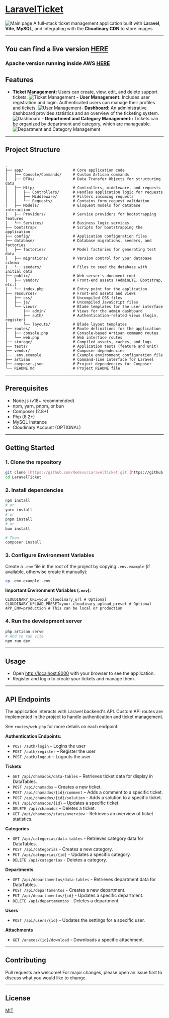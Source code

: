 # [LaravelTicket](https://laravelticket-production.up.railway.app/)

![Main page](https://i.imgur.com/NhiSsPj.png) A full-stack ticket management application built with **Laravel**, **Vite**, **MySQL**, and integrating with the **Cloudinary CDN** to store images.

---

## You can find a live version [HERE](https://laravelticket-production.up.railway.app/)
### Apache version running inside AWS [HERE](http://3.147.139.243/)

## Features

-   **Ticket Management:**  Users can create, view, edit, and delete support tickets.
    ![Ticket Management](https://i.imgur.com/Rv9pEXE.png) -   **User Management:** Includes user registration and login. Authenticated users can manage their profiles and tickets.
    ![User Management](https://i.imgur.com/s9zxsgj.gif)-   **Dashboard:** An administrative dashboard provides statistics and an overview of the ticketing system.
    ![Dashboard](https://i.imgur.com/NhiSsPj.png) -   **Department and Category Management::** Tickets can be organized by department and category, which are manageable.
    ![Department and Category Management](https://i.imgur.com/LMbhdLG.gif)

---

## Project Structure

```

.
├── app/                      # Core application code
│   ├── Console/Commands/     # Custom Artisan commands
│   ├── DTOs/                 # Data Transfer Objects for structuring data
│   ├── Http/                 # Controllers, middleware, and requests
│   │   ├── Controllers/      # Handles application logic for requests
│   │   ├── Middleware/       # Filters incoming requests
│   │   └── Requests/         # Contains form request validation
│   ├── Models/               # Eloquent models for database interaction
│   ├── Providers/            # Service providers for bootstrapping features
│   └── Services/             # Business logic services
├── bootstrap/                # Scripts for bootstrapping the application
├── config/                   # Application configuration files
├── database/                 # Database migrations, seeders, and factories
│   ├── factories/            # Model factories for generating test data
│   ├── migrations/           # Version control for your database schema
│   └── seeders/              # Files to seed the database with initial data
├── public/                   # Web server's document root
│   ├── vendor/               # Front-end assets (AdminLTE, Bootstrap, etc.)
│   └── index.php             # Entry point for the application
├── resources/                # Front-end assets and views
│   ├── css/                  # Uncompiled CSS files
│   ├── js/                   # Uncompiled JavaScript files
│   └── views/                # Blade templates for the user interface
│       ├── admin/            # Views for the admin dashboard
│       ├── auth/             # Authentication-related views (login, register)
│       └── layouts/          # Blade layout templates
├── routes/                   # Route definitions for the application
│   ├── console.php           # Console-based Artisan command routes
│   └── web.php               # Web interface routes
├── storage/                  # Compiled assets, caches, and logs
├── tests/                    # Application tests (feature and unit)
├── vendor/                   # Composer dependencies
├── .env.example              # Example environment configuration file
├── artisan                   # Command-line interface for Laravel
├── composer.json             # Project dependencies for Composer
└── README.md                 # Project README file

````

---

## Prerequisites

-   Node.js (v18+ recommended)
-   npm, yarn, pnpm, or bun
-   Composer (2.8+)
-   Php (8.2+)
-   MySQL Instance
-   Cloudinary Account (OPTIONAL)

---

## Getting Started

### 1. Clone the repository

```sh
git clone [https://github.com/Redesu/LaravelTicket.git](https://github.com/Redesu/LaravelTicket.git) # Adjust if the repository name is different
cd LaravelTicket
````

### 2\. Install dependencies

```sh
npm install
# or
yarn install
# or
pnpm install
# or
bun install

# Then
composer install
```

### 3\. Configure Environment Variables

Create a `.env` file in the root of the project by copying `.env.example` (if available, otherwise create it manually):

```sh
cp .env.example .env
```

**Important Environment Variables (`.env`):**

```
CLOUDINARY_URL=your_cloudinary_url # Optional
CLOUDINARY_UPLOAD_PRESET=your_cloudinary_upload_preset # Optional
APP_ENV=production # This can be local or production
```

### 4\. Run the development server

```sh
php artisan serve
# And to run vite
npm run dev
```

-----

## Usage

  - Open [http://localhost:8000](http://localhost:8000) with your browser to see the application.
  - Register and login to create your tickets and manage them.

-----

## API Endpoints

The application interacts with Laravel backend's API. Custom API routes are implemented in the project to handle authentication and ticket management.

See `routes/web.php` for more details on each endpoint.

**Authentication Endpoints:**

  - `POST /auth/login` – Logins the user
  - `POST /auth/register` – Register the user
  - `POST /auth/logout` – Logouts the user

**Tickets**

  - `GET /api/chamados/data-tables` – Retrieves ticket data for display in DataTables.
  - `POST /api/chamados` – Creates a new ticket.
  - `POST /api/chamados/{id}/comment` – Adds a comment to a specific ticket.
  - `POST /api/chamados/{id}/solution` – Adds a solution to a specific ticket.
  - `PUT /api/chamados/{id}` – Updates a specific ticket.
  - `DELETE /api/chamados` – Deletes a ticket.
  - `GET /api/chamados/stats/overview` – Retrieves an overview of ticket statistics.

  **Categories**
  - `GET /api/categorias/data-tables` - Retrieves category data for DataTables.
  - `POST /api/categorias` - Creates a new category.
  - `PUT /api/categorias/{id}` - Updates a specific category.
  - `DELETE /api/categorias` - Deletes a category.

  **Departments**
  - `GET /api/departamentos/data-tables` - Retrieves department data for DataTables.
  - `POST /api/departamentos` - Creates a new department.
  - `PUT /api/departamentos/{id}` - Updates a specific department.
  - `DELETE /api/departamentos` - Deletes a department.

  **Users**
  - `POST /api/users/{id}` - Updates the settings for a specific user.

  **Attachments**
  - `GET /anexos/{id}/download` - Downloads a specific attachment.

-----

## Contributing

Pull requests are welcome\! For major changes, please open an issue first to discuss what you would like to change.

-----

## License

[MIT](https://mit-license.org/)